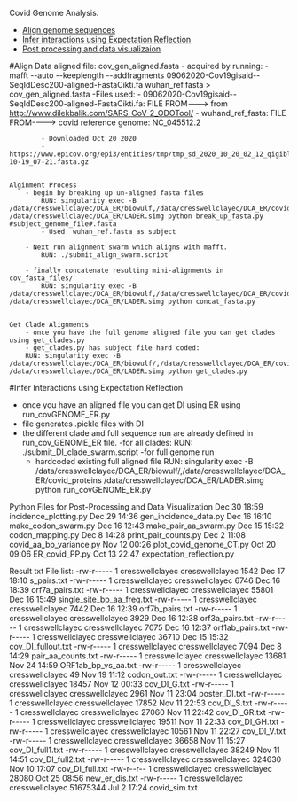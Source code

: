 Covid Genome Analysis.
- [Align genome sequences](#Align_Data)
- [Infer interactions using Expectation Reflection](#Infer-interactions-using-Expectionation-Reflection)
- [Post processing and data visualizaion](#Post-processing-and-data-visualization)

#Align Data
	aligned file: cov_gen_aligned.fasta
		- acquired by running: 
			- mafft --auto --keeplength --addfragments 09062020-Cov19gisaid--SeqIdDesc200-aligned-FastaCikti.fa wuhan_ref.fasta > cov_gen_aligned.fasta
		-Files used:
			- 09062020-Cov19gisaid--SeqIdDesc200-aligned-FastaCikti.fa: FILE FROM---> from http://www.dilekbalik.com/SARS-CoV-2_ODOTool/
			- wuhand_ref_fasta: FILE FROM----> covid reference genome: NC_045512.2

			- Downloaded Oct 20 2020
			- https://www.epicov.org/epi3/entities/tmp/tmp_sd_2020_10_20_02_12_qigibl_4j510bafde3/sequences_2020-10-19_07-21.fasta.gz


	Alginment Process	
		- begin by breaking up un-aligned fasta files
			RUN: singularity exec -B /data/cresswellclayec/DCA_ER/biowulf,/data/cresswellclayec/DCA_ER/covid_proteins /data/cresswellclayec/DCA_ER/LADER.simg python break_up_fasta.py #subject_genome_file#.fasta
			- Used  wuhan_ref.fasta as subject 
			 
		- Next run alignment swarm which aligns with mafft.
			RUN: ./submit_align_swarm.script 

		- finally concatenate resulting mini-alignments in cov_fasta_files/
			RUN: singularity exec -B /data/cresswellclayec/DCA_ER/biowulf,/data/cresswellclayec/DCA_ER/covid_proteins /data/cresswellclayec/DCA_ER/LADER.simg python concat_fasta.py 


	Get Clade Alignments 
		- once you have the full genome aligned file you can get clades using get_clades.py
		- get_clades.py has subject file hard coded: 
		RUN: singularity exec -B /data/cresswellclayec/DCA_ER/biowulf/,/data/cresswellclayec/DCA_ER/covid_proteins /data/cresswellclayec/DCA_ER/LADER.simg python get_clades.py





#Infer Interactions using Expectation Reflection

- once you have an aligned file you can get DI using ER using run_covGENOME_ER.py
- file generates .pickle files with DI
- the different clade and full sequence run are already defined in run_cov_GENOME_ER file.
	-for all clades:
	RUN: ./submit_DI_clade_swarm.script
	-for full genome run
	- hardcoded existing full aligned file
	RUN: singularity exec -B /data/cresswellclayec/DCA_ER/biowulf/,/data/cresswellclayec/DCA_ER/covid_proteins /data/cresswellclayec/DCA_ER/LADER.simg python run_covGENOME_ER.py 




Python Files for Post-Processing and Data Visualization
Dec 30 18:59 incidence_plotting.py
Dec 29 14:36 gen_incidence_data.py
Dec 16 16:10 make_codon_swarm.py
Dec 16 12:43 make_pair_aa_swarm.py
Dec 15 15:32 codon_mapping.py
Dec  8 14:28 print_pair_counts.py
Dec  2 11:08 covid_aa_bp_variance.py
Nov 12 00:26 plot_covid_genome_CT.py
Oct 20 09:06 ER_covid_PP.py
Oct 13 22:47 expectation_reflection.py



Result txt File list:
-rw-r----- 1 cresswellclayec cresswellclayec     1542 Dec 17 18:10 s_pairs.txt
-rw-r----- 1 cresswellclayec cresswellclayec     6746 Dec 16 18:39 orf7a_pairs.txt
-rw-r----- 1 cresswellclayec cresswellclayec    55801 Dec 16 15:49 single_site_bp_aa_freq.txt
-rw-r----- 1 cresswellclayec cresswellclayec     7442 Dec 16 12:39 orf7b_pairs.txt
-rw-r----- 1 cresswellclayec cresswellclayec     3929 Dec 16 12:38 orf3a_pairs.txt
-rw-r----- 1 cresswellclayec cresswellclayec     7075 Dec 16 12:37 orf1ab_pairs.txt
-rw-r----- 1 cresswellclayec cresswellclayec    36710 Dec 15 15:32 cov_DI_fullout.txt
-rw-r----- 1 cresswellclayec cresswellclayec     7094 Dec  8 14:29 pair_aa_counts.txt
-rw-r----- 1 cresswellclayec cresswellclayec    13681 Nov 24 14:59 ORF1ab_bp_vs_aa.txt
-rw-r----- 1 cresswellclayec cresswellclayec       49 Nov 19 11:12 codon_out.txt
-rw-r----- 1 cresswellclayec cresswellclayec    18457 Nov 12 00:33 cov_DI_G.txt
-rw-r----- 1 cresswellclayec cresswellclayec     2961 Nov 11 23:04 poster_DI.txt
-rw-r----- 1 cresswellclayec cresswellclayec    17852 Nov 11 22:53 cov_DI_S.txt
-rw-r----- 1 cresswellclayec cresswellclayec    27060 Nov 11 22:42 cov_DI_GR.txt
-rw-r----- 1 cresswellclayec cresswellclayec    19511 Nov 11 22:33 cov_DI_GH.txt
-rw-r----- 1 cresswellclayec cresswellclayec    10561 Nov 11 22:27 cov_DI_V.txt
-rw-r----- 1 cresswellclayec cresswellclayec    36658 Nov 11 15:27 cov_DI_full1.txt
-rw-r----- 1 cresswellclayec cresswellclayec    38249 Nov 11 14:51 cov_DI_full2.txt
-rw-r----- 1 cresswellclayec cresswellclayec   324630 Nov 10 17:07 cov_DI_full.txt
-rw-r--r-- 1 cresswellclayec cresswellclayec    28080 Oct 25 08:56 new_er_dis.txt
-rw-r----- 1 cresswellclayec cresswellclayec 51675344 Jul  2 17:24 covid_sim.txt

